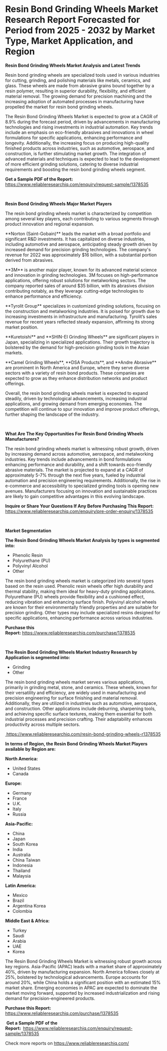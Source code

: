 <p><h1>Resin Bond Grinding Wheels Market Research Report Forecasted for Period from 2025 -  2032 by Market Type, Market Application, and Region</h1></p><p><strong>Resin Bond Grinding Wheels Market Analysis and Latest Trends</strong></p>
<p><p>Resin bond grinding wheels are specialized tools used in various industries for cutting, grinding, and polishing materials like metals, ceramics, and glass. These wheels are made from abrasive grains bound together by a resin polymer, resulting in superior durability, flexibility, and efficient material removal. The growing demand for precision machining and the increasing adoption of automated processes in manufacturing have propelled the market for resin bond grinding wheels.</p><p>The Resin Bond Grinding Wheels Market is expected to grow at a CAGR of 8.9% during the forecast period, driven by advancements in manufacturing technologies and rising investments in industrial automation. Key trends include an emphasis on eco-friendly abrasives and innovations in wheel formulations for specific applications, enhancing performance and longevity. Additionally, the increasing focus on producing high-quality finished products across industries, such as automotive, aerospace, and construction, is further stimulating market growth. The integration of advanced materials and techniques is expected to lead to the development of more efficient grinding solutions, catering to diverse industrial requirements and boosting the resin bond grinding wheels segment.</p></p>
<p><strong>Get a Sample PDF of the Report:&nbsp;</strong> <a href="https://www.reliableresearchiq.com/enquiry/request-sample/1378535?utm_campaign=2237&utm_medium=2&utm_source=Github&utm_content=ia&utm_term=16022025&utm_id=resin-bond-grinding-wheels">https://www.reliableresearchiq.com/enquiry/request-sample/1378535</a></p>
<p>&nbsp;</p>
<p><strong>Resin Bond Grinding Wheels Major Market Players</strong></p>
<p><p>The resin bond grinding wheels market is characterized by competition among several key players, each contributing to various segments through product innovation and regional expansion.</p><p>**Norton (Saint-Gobain)** leads the market with a broad portfolio and significant R&D investments. It has capitalized on diverse industries, including automotive and aerospace, anticipating steady growth driven by increased demand for precision grinding technologies. The company's revenue for 2022 was approximately $16 billion, with a substantial portion derived from abrasives.</p><p>**3M** is another major player, known for its advanced material science and innovation in grinding technologies. 3M focuses on high-performance applications, offering robust solutions for metalworking sectors. The company reported sales of around $35 billion, with its abrasives division contributing notably, as they leverage cutting-edge technologies to enhance performance and efficiency.</p><p>**Tyrolit Group** specializes in customized grinding solutions, focusing on the construction and metalworking industries. It is poised for growth due to increasing investments in infrastructure and manufacturing. Tyrolit’s sales revenue for recent years reflected steady expansion, affirming its strong market position.</p><p>**Kuretoishi** and **SHIN-EI Grinding Wheels** are significant players in Japan, specializing in specialized applications. Their growth trajectory is bolstered by the demand for high-precision grinding tools in the Asian markets.</p><p>**Camel Grinding Wheels**, **DSA Products**, and **Andre Abrasive** are prominent in North America and Europe, where they serve diverse sectors with a variety of resin bond products. These companies are expected to grow as they enhance distribution networks and product offerings.</p><p>Overall, the resin bond grinding wheels market is expected to expand steadily, driven by technological advancements, increasing industrial applications, and growing demand from emerging economies. The competition will continue to spur innovation and improve product offerings, further shaping the landscape of the industry.</p></p>
<p>&nbsp;</p>
<p><strong>What Are The Key Opportunities For Resin Bond Grinding Wheels Manufacturers?</strong></p>
<p><p>The resin bond grinding wheels market is witnessing robust growth, driven by increasing demand across automotive, aerospace, and metalworking industries. Key trends include advancements in bond formulations enhancing performance and durability, and a shift towards eco-friendly abrasive materials. The market is projected to expand at a CAGR of approximately 5-7% through the next five years, fueled by industrial automation and precision engineering requirements. Additionally, the rise in e-commerce and accessibility to specialized grinding tools is opening new avenues. Manufacturers focusing on innovation and sustainable practices are likely to gain competitive advantages in this evolving landscape.</p></p>
<p><strong>Inquire or Share Your Questions If Any Before Purchasing This Report:</strong> <a href="https://www.reliableresearchiq.com/enquiry/pre-order-enquiry/1378535?utm_campaign=2237&utm_medium=2&utm_source=Github&utm_content=ia&utm_term=16022025&utm_id=resin-bond-grinding-wheels">https://www.reliableresearchiq.com/enquiry/pre-order-enquiry/1378535</a></p>
<p>&nbsp;</p>
<p><strong>Market Segmentation</strong></p>
<p><strong>The Resin Bond Grinding Wheels Market Analysis by types is segmented into:</strong></p>
<p><ul><li>Phenolic Resin</li><li>Polyurethane (PU)</li><li>Polyvinyl Alcohol</li><li>Other</li></ul></p>
<p><p>The resin bond grinding wheels market is categorized into several types based on the resin used. Phenolic resin wheels offer high durability and thermal stability, making them ideal for heavy-duty grinding applications. Polyurethane (PU) wheels provide flexibility and a cushioned effect, reducing vibration and enhancing surface finish. Polyvinyl alcohol wheels are known for their environmentally friendly properties and are suitable for precision grinding. Other types may include specialized resins designed for specific applications, enhancing performance across various industries.</p></p>
<p><strong>Purchase this Report:&nbsp;</strong><a href="https://www.reliableresearchiq.com/purchase/1378535?utm_campaign=2237&utm_medium=2&utm_source=Github&utm_content=ia&utm_term=16022025&utm_id=resin-bond-grinding-wheels">https://www.reliableresearchiq.com/purchase/1378535</a></p>
<p>&nbsp;</p>
<p><strong>The Resin Bond Grinding Wheels Market Industry Research by Application is segmented into:</strong></p>
<p><ul><li>Grinding</li><li>Other</li></ul></p>
<p><p>The resin bond grinding wheels market serves various applications, primarily in grinding metal, stone, and ceramics. These wheels, known for their versatility and efficiency, are widely used in manufacturing and precision engineering for surface finishing and material removal. Additionally, they are utilized in industries such as automotive, aerospace, and construction. Other applications include deburring, sharpening tools, and achieving specific surface textures, making them essential for both industrial processes and precision crafting. Their adaptability enhances productivity across multiple sectors.</p></p>
<p><a href="https://www.reliableresearchiq.com/resin-bond-grinding-wheels-r1378535?utm_campaign=2237&utm_medium=2&utm_source=Github&utm_content=ia&utm_term=16022025&utm_id=resin-bond-grinding-wheels">&nbsp;https://www.reliableresearchiq.com/resin-bond-grinding-wheels-r1378535</a></p>
<p><strong>In terms of Region, the Resin Bond Grinding Wheels Market Players available by Region are:</strong></p>
<p>
    <p> <strong> North America: </strong>
        <ul>
            <li>United States</li>
            <li>Canada</li>
        </ul>
        </p> 
    <p> <strong> Europe: </strong>
        <ul>
            <li>Germany</li>
            <li>France</li>
            <li>U.K.</li>
            <li>Italy</li>
            <li>Russia</li>
        </ul>
        </p> 
    <p> <strong> Asia-Pacific: </strong>
        <ul>
            <li>China</li>
            <li>Japan</li>
            <li>South Korea</li>
            <li>India</li>
            <li>Australia</li>
            <li>China Taiwan</li>
            <li>Indonesia</li>
            <li>Thailand</li>
            <li>Malaysia</li>
        </ul>
        </p> 
    <p> <strong> Latin America: </strong>
        <ul>
            <li>Mexico</li>
            <li>Brazil</li>
            <li>Argentina Korea</li>
            <li>Colombia</li>
        </ul>
        </p> 
    <p> <strong> Middle East & Africa: </strong>
        <ul>
            <li>Turkey</li>
            <li>Saudi</li>
            <li>Arabia</li>
            <li>UAE</li>
            <li>Korea</li>
        </ul>
    </p>
    </p>
<p><p>The Resin Bond Grinding Wheels Market is witnessing robust growth across key regions. Asia-Pacific (APAC) leads with a market share of approximately 40%, driven by manufacturing expansion. North America follows closely at 25%, bolstered by technological advancements. Europe accounts for around 20%, while China holds a significant position with an estimated 15% market share. Emerging economies in APAC are expected to dominate the market moving forward, supported by increased industrialization and rising demand for precision-engineered products.</p></p>
<p><strong>Purchase this Report: </strong><a href="https://www.reliableresearchiq.com/purchase/1378535?utm_campaign=2237&utm_medium=2&utm_source=Github&utm_content=ia&utm_term=16022025&utm_id=resin-bond-grinding-wheels">https://www.reliableresearchiq.com/purchase/1378535</a></p>
<p>&nbsp;<strong>Get a Sample PDF of the Report:&nbsp;&nbsp;</strong><a href="https://www.reliableresearchiq.com/enquiry/request-sample/1378535?utm_campaign=2237&utm_medium=2&utm_source=Github&utm_content=ia&utm_term=16022025&utm_id=resin-bond-grinding-wheels">https://www.reliableresearchiq.com/enquiry/request-sample/1378535</a></p>
<p><strong></strong></p>
<p>Check more reports on <a href="https://www.reliableresearchiq.com/?utm_campaign=2237&utm_medium=2&utm_source=Github&utm_content=ia&utm_term=16022025&utm_id=resin-bond-grinding-wheels">https://www.reliableresearchiq.com/</a></p>